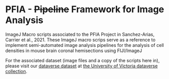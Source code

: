 # PFIA - ~~Pipeline~~ Framework for Image Analysis
ImageJ Macro scripts associated to the PFIA Project in Sanchez-Arias, Carrier et al., 2021.
These ImageJ macro scrips serve as a reference to implement semi-automated image analysis pipelines for the analysis of cell densities in mouse brain coronal hemisections using FIJI/ImageJ

For the associated dataset (image files and a copy of the scripts here in), please visit our [dataverse dataset](https://dataverse.scholarsportal.info/dataset.xhtml?persistentId=doi:10.5683/SP2/KRGFTC) at [the University of Victoria dataverse collection](https://dataverse.scholarsportal.info/dataverse/uvic-research).
